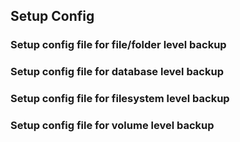 ## Setup Config 

### Setup config file for file/folder level backup

### Setup config file for database level backup

### Setup config file for filesystem level backup

### Setup config file for volume level backup
